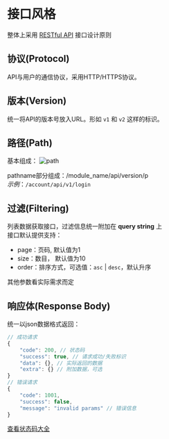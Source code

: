 # 接口风格

整体上采用 [RESTful API](http://www.ruanyifeng.com/blog/2018/10/restful-api-best-practices.html) 接口设计原则

## 协议(Protocol)
API与用户的通信协议，采用HTTP/HTTPS协议。
## 版本(Version)
统一将API的版本号放入URL。形如 `v1` 和 `v2` 这样的标识。
## 路径(Path)
基本组成：
![path](https://github.com/chyingp/nodejs-learning-guide/raw/master/assets/url.png)

pathname部分组成：/module_name/api/version/p  
*示例*：`/account/api/v1/login`

## 过滤(Filtering)
列表数据获取接口，过滤信息统一附加在 **query string** 上  
接口默认提供支持：
- page：页码, 默认值为1
- size：数目， 默认值为10
- order：排序方式，可选值：`asc` | `desc`，默认升序

其他参数看实际需求而定

## 响应体(Response Body)
统一以json数据格式返回：
```js
// 成功请求
{
    "code": 200, // 状态码
    "success": true, // 请求成功/失败标识
    "data": {}, // 实际返回的数据
    "extra": {} // 附加数据，可选
}
// 错误请求
{
    "code": 1001,
    "success": false,
    "message": "invalid params" // 错误信息
}
```
[查看状态码大全](./status_code.md)
